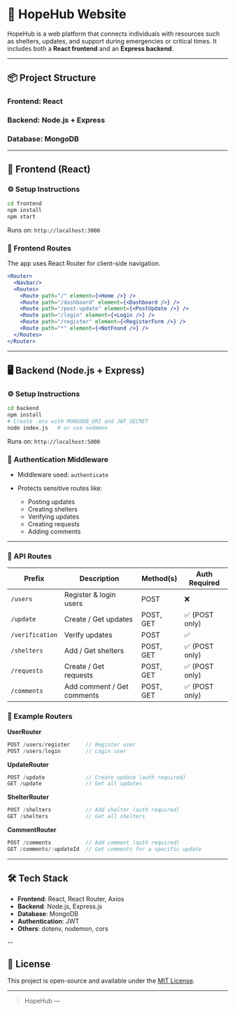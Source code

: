 

# 🌟 HopeHub Website

HopeHub is a web platform that connects individuals with resources such as shelters, updates, and support during emergencies or critical times. It includes both a **React frontend** and an **Express backend**.

---

## 📦 Project Structure

### Frontend: React  
### Backend: Node.js + Express  
### Database: MongoDB

---

## 🚀 Frontend (React)

### ⚙️ Setup Instructions
```bash
cd frontend
npm install
npm start
````

Runs on: `http://localhost:3000`

### 📁 Frontend Routes

The app uses React Router for client-side navigation.

```jsx
<Router>
  <Navbar/>
  <Routes>
    <Route path="/" element={<Home />} />
    <Route path="/dashboard" element={<Dashboard />} />
    <Route path="/post-update" element={<PostUpdate />} />
    <Route path="/login" element={<Login />} />
    <Route path="/register" element={<RegisterForm />} />
    <Route path="*" element={<NotFound />} />
  </Routes>
</Router>
```

---

## 🖥️ Backend (Node.js + Express)

### ⚙️ Setup Instructions

```bash
cd backend
npm install
# Create .env with MONGODB_URI and JWT_SECRET
node index.js   # or use nodemon
```

Runs on: `http://localhost:5000`

### 🔐 Authentication Middleware

* Middleware used: `authenticate`
* Protects sensitive routes like:

  * Posting updates
  * Creating shelters
  * Verifying updates
  * Creating requests
  * Adding comments

---

### 📘 API Routes

| Prefix          | Description                | Method(s) | Auth Required |
| --------------- | -------------------------- | --------- | ------------- |
| `/users`        | Register & login users     | POST      | ❌             |
| `/update`       | Create / Get updates       | POST, GET | ✅ (POST only) |
| `/verification` | Verify updates             | POST      | ✅             |
| `/shelters`     | Add / Get shelters         | POST, GET | ✅ (POST only) |
| `/requests`     | Create / Get requests      | POST, GET | ✅ (POST only) |
| `/comments`     | Add comment / Get comments | POST, GET | ✅ (POST only) |

### 🧱 Example Routers

**UserRouter**

```js
POST /users/register     // Register user
POST /users/login        // Login user
```

**UpdateRouter**

```js
POST /update             // Create update (auth required)
GET /update              // Get all updates
```

**ShelterRouter**

```js
POST /shelters           // Add shelter (auth required)
GET /shelters            // Get all shelters
```

**CommentRouter**

```js
POST /comments           // Add comment (auth required)
GET /comments/:updateId  // Get comments for a specific update
```

---

## 🛠 Tech Stack

* **Frontend**: React, React Router, Axios
* **Backend**: Node.js, Express.js
* **Database**: MongoDB
* **Authentication**: JWT
* **Others**: dotenv, nodemon, cors

--

## 📜 License

This project is open-source and available under the [MIT License](LICENSE).

---

> HopeHub —
